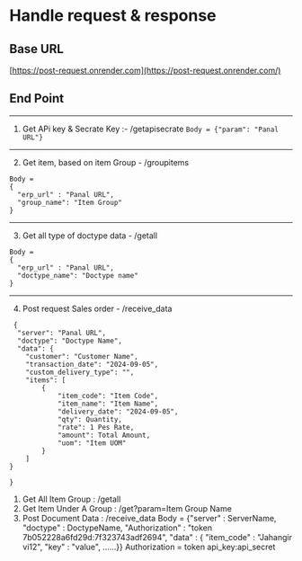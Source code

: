 
 # Handle request & response 
 
 ## Base URL

[https://post-request.onrender.com](https://post-request.onrender.com/)

## End Point
--------------------------------------------------------------------------------------------------
1. Get APi key & Secrate Key :-  /getapisecrate
```Body = {"param": "Panal URL"}```

--------------------------------------------------------------------------------------------------
2. Get item, based on item Group - /groupitems
```
Body = 
{
  "erp_url" : "Panal URL",
  "group_name": "Item Group"
}
```
---------------------------------------------------------------------------------------------------
3. Get all type of doctype data - /getall
```
Body = 
{
  "erp_url" : "Panal URL",
  "doctype_name": "Doctype name"
}
```
---------------------------------------------------------------------------------------------------
4. Post request Sales order - /receive_data
```
 {
  "server": "Panal URL",
  "doctype": "Doctype Name",
  "data": {
    "customer": "Customer Name",
    "transaction_date": "2024-09-05",
    "custom_delivery_type": "",  
    "items": [
        {
            "item_code": "Item Code",
            "item_name": "Item Name",
            "delivery_date": "2024-09-05",
            "qty": Quantity,
            "rate": 1 Pes Rate,
            "amount": Total Amount,
            "uom": "Item UOM"
        }
    ]
}

}
```






1. Get All Item Group : /getall
2. Get Item Under A Group : /get?param=Item Group Name
3. Post Document Data : /receive_data
    Body = {"server" : ServerName, "doctype" : DoctypeName, "Authorization" : "token 7b052228a6fd29d:7f323743adf2694", "data" : { "item_code" : "Jahangir vi12", "key" : "value", ......}}
   Authorization = token api_key:api_secret
